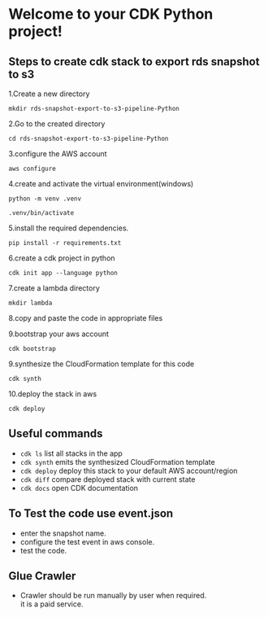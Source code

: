 
# Welcome to your CDK Python project!

## Steps to create cdk stack to export rds snapshot to s3

1.Create a new directory  

```
mkdir rds-snapshot-export-to-s3-pipeline-Python
```
    
2.Go to the created directory  

```
cd rds-snapshot-export-to-s3-pipeline-Python
```

3.configure the AWS account  

```
aws configure
```

4.create and activate the virtual environment(windows)  

```
python -m venv .venv
```  
```
.venv/bin/activate
```

5.install the required dependencies.

```
pip install -r requirements.txt
```

6.create a cdk project in python  

```
cdk init app --language python
```

7.create a lambda directory  

```
mkdir lambda
```

8.copy and paste the code in appropriate files  

9.bootstrap your aws account  

```
cdk bootstrap
```

9.synthesize the CloudFormation template for this code  

```
cdk synth
```

10.deploy the stack in aws  
 ```
 cdk deploy
 ```


## Useful commands

 * `cdk ls`          list all stacks in the app
 * `cdk synth`       emits the synthesized CloudFormation template
 * `cdk deploy`      deploy this stack to your default AWS account/region
 * `cdk diff`        compare deployed stack with current state
 * `cdk docs`        open CDK documentation


## To Test the code use event.json
 
 * enter the snapshot name.
 * configure the test event in aws console.
 * test the code.


## Glue Crawler 

 * Crawler should be run manually by user when required.  
 it is a paid service.
